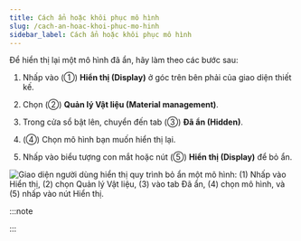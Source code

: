 ```yaml
---
title: Cách ẩn hoặc khôi phục mô hình
slug: /cach-an-hoac-khoi-phuc-mo-hinh
sidebar_label: Cách ẩn hoặc khôi phục mô hình
---
```


Để hiển thị lại một mô hình đã ẩn, hãy làm theo các bước sau:

1. Nhấp vào (①) **Hiển thị (Display)** ở góc trên bên phải của giao diện thiết kế.

2. Chọn (②) **Quản lý Vật liệu (Material management)**.

3. Trong cửa sổ bật lên, chuyển đến tab (③) **Đã ẩn (Hidden)**.

4. (④) Chọn mô hình bạn muốn hiển thị lại.

5. Nhấp vào biểu tượng con mắt hoặc nút (⑤) **Hiển thị (Display)** để bỏ ẩn.

![Giao diện người dùng hiển thị quy trình bỏ ẩn một mô hình: (1) Nhấp vào Hiển thị, (2) chọn Quản lý Vật liệu, (3) vào tab Đã ẩn, (4) chọn mô hình, và (5) nhấp vào nút Hiển thị.](https://storage.googleapis.com/jegavn_kb/images/0c86ab2b-7de4-43f1-9ceb-546a21b09f2f.png)

:::note

:::
